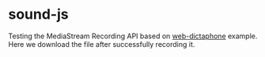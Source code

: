 # sound-js
Testing the MediaStream Recording API based on [web-dictaphone](https://github.com/mdn/web-dictaphone/blob/gh-pages/scripts/app.js) example. Here we download the file after successfully recording it. 

